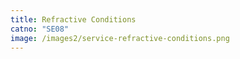 ```yaml
---
title: Refractive Conditions
catno: "SE08"
image: /images2/service-refractive-conditions.png
---
```

